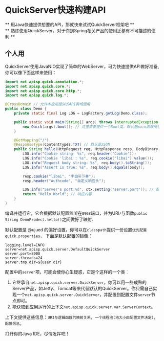 # QuickServer快速构建API
** 用Java快速提供想要的API，那就快来试试QuickServer框架吧 **  
** 熟练使用QuickServer，对于你到Spring相关产品的使用迁移有不可描述的便利 **

## 个人用
QuickServer使用JavaNIO实现了简单的WebServer，可为快速提供API做好准备,你可以像下面这样来使用：
```java
import net.apisp.quick.annotation.*;
import net.apisp.quick.core.*;
import net.apisp.quick.core.http.*;
import net.apisp.quick.log.*;

@CrossDomain // 允许本应用提供的API跨域使用
public class Demo {
    private static final Log LOG = LogFactory.getLog(Demo.class);

    public static void main(String[] args) throws InterruptedException {
        new Quick(args).boot(); // 这里需要提供一个Boot类，默认是main函数所在类
    }

    @GetMapping("/")
    @ResponseType(ContentTypes.TXT) // 默认是JSON
    public String hello(HttpRequest req, HttpResponse resp, BodyBinary body, WebContext ctx) {
        LOG.info("Cookie string: %s", req.header("Cookie"));
        LOG.info("Cookie 'libai': %s", req.cookie("libai").value());
        LOG.info("Request body string: %s", req.body().toString());
        LOG.info("Assert is true: %s", req.body().equals(body));

        resp.cookie("libai", "李白带节奏");
        resp.header("Authcode", "自定义响应头");

        LOG.info("Server's port:%d", ctx.setting("server.port")); // 配置文件里的配置项，QuickServer监听的端口
        return "Hello World"; // 响应内容
    }
}

```
编译并运行它，它会根据默认配置监听在`8908`端口，并为URI`/`与函数`public String DemoProdect.hello()`之间做好了映射.

默认配置是 @ujued 的偏好设置，你可以在`classpath`提供一份设置`优先配置 quick.properties`， 下面是默认配置的镜像：
```
logging.level=INFO
server=net.apisp.quick.server.DefaultQuickServer
server.port=8908
server.threads=24
server.tmp.dir=${user.dir}
```
配置中的`server`项，可能会使你心生疑惑，它是个这样的一个类：

1. 它继承自`net.apisp.quick.server.QuickServer`，你可以用一些成熟的Server产品，如Jetty、Tomcat等来代替默认的QuickServer。你只需自己实现一个`net.apisp.quick.server.QuickServer`，并配置到配置文件`server`节点即可。
2. 能获取到应用运行的上下文`net.apisp.quick.server.var.ServerContext`。

上下文提供这些信息：`URI与逻辑函数的映射关系`，`一个线程池(池大小由配置文件决定)`， `配置信息`。

打开你的Java IDE，尽情发挥吧！